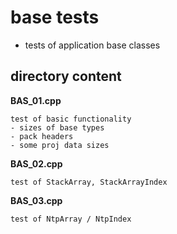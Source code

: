 # base tests
-   tests of application base classes

## directory content

**BAS_01.cpp**
```
test of basic functionality
- sizes of base types
- pack headers
- some proj data sizes
```

**BAS_02.cpp**
```
test of StackArray, StackArrayIndex
```

**BAS_03.cpp**
```
test of NtpArray / NtpIndex
```
